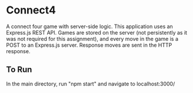 # Connect4
A connect four game with server-side logic. This application uses an Express.js REST API.
Games are stored on the server (not persistently as it was not required for this assignment), and every move in the game is a POST to an Express.js server. Response moves are sent in the HTTP response.

## To Run
In the main directory, run "npm start" and navigate to localhost:3000/
